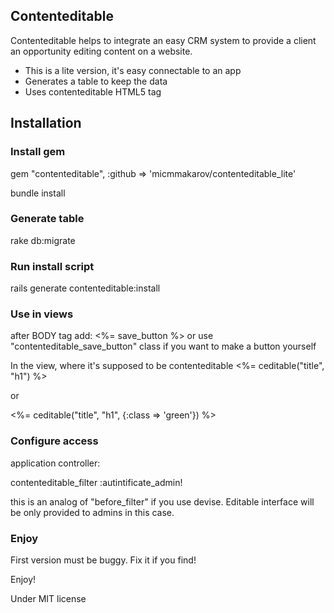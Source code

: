 ## Contenteditable


Contenteditable helps to integrate an easy CRM system to provide a client an opportunity editing content on a website.

* This is a lite version, it's easy connectable to an app
* Generates a table to keep the data
* Uses contenteditable HTML5 tag


## Installation

### Install gem

gem "contenteditable", :github => 'micmmakarov/contenteditable_lite'

bundle install

### Generate table

rake db:migrate

### Run install script

rails generate contenteditable:install

### Use in views

after BODY tag add: <%= save_button %>
or use "contenteditable_save_button" class if you want to make a button yourself


In the view, where it's supposed to be contenteditable
<%= ceditable("title", "h1") %>

or

<%= ceditable("title", "h1", {:class => 'green'}) %>


 
### Configure access

application controller:

contenteditable_filter :autintificate_admin!

this is an analog of "before_filter" if you use devise. Editable interface will be only provided to admins in this case.


### Enjoy

First version must be buggy. Fix it if you find!

Enjoy!


Under MIT license
